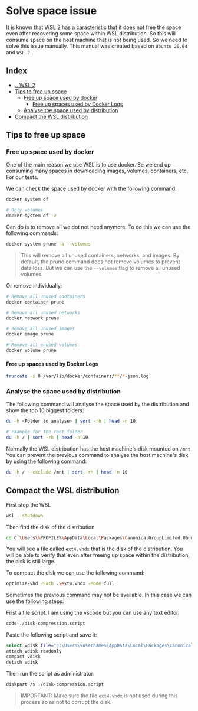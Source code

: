 # Solve space issue

It is known that WSL 2 has a caracteristic that it does not free the space even after recovering some space within WSL distribution. So this will consume space on the host machine that is not being used. So we need to solve this issue manually.
This manual was created based on `Ubuntu 20.04` and `WSL 2`.



## Index
- [.. WSL 2](/Tools/WSL/wsl2.md)
- [Tips to free up space](#tips-free-up-space)
  - [Free up space used by docker](#free-up-space-by-docker)
    - [Free up spaces used by Docker Logs](#free-up-spaces-used-by-docker-logs)
  - [Analyse the space used by distribution](#analyse-the-space-used-by-distribution)
- [Compact the WSL distribution](#compact-the-wsl-distribution)



## Tips to free up space <a name="tips-free-up-space"></a>

### Free up space used by docker <a name="free-up-space-by-docker"></a>

One of the main reason we use WSL is to use docker. Se we end up consuming many spaces in downloading images, volumes, containers, etc. For our tests.

We can check the space used by docker with the following command:

```bash
docker system df

# Only volumes
docker system df -v
```

Can do is to remove all we dot not need anymore. To do this we can use the following commands:

```bash
docker system prune -a --volumes
```
> This will remove all unused containers, networks, and images. By default, the prune command does not remove volumes to prevent data loss. But we can use the `--volumes` flag to remove all unused volumes.

Or remove individually:

```bash
# Remove all unused containers
docker container prune

# Remove all unused networks
docker network prune

# Remove all unused images
docker image prune

# Remove all unused volumes
docker volume prune
```

#### Free up spaces used by Docker Logs <a name="free-up-spaces-used-by-docker-logs"></a>

```bash
truncate -s 0 /var/lib/docker/containers/**/*-json.log
```



### Analyse the space used by distribution <a name="analyse-the-space-used-by-distribution"></a>

The following command will analyse the space used by the distribution and show the top 10 biggest folders:
```bash
du -h <Folder to analyse> | sort -rh | head -n 10

# Example for the root folder
du -h / | sort -rh | head -n 10
```

Normally the WSL distribution has the host machine's disk mounted on `/mnt`
You can prevent the previous command to analyse the host machine's disk by using the following command:

```bash
du -h / --exclude /mnt | sort -rh | head -n 10
```



## Compact the WSL distribution <a name="compact-the-wsl-distribution"></a>

First stop the WSL
```bash
wsl --shutdown
```

Then find the disk of the distribution
```bash
cd C:\Users\%PROFILE%\AppData\Local\Packages\CanonicalGroupLimited.Ubuntu20.04onWindows_79rhkp1fndgsc\LocalState\
```

You will see a file called `ext4.vhdx` that is the disk of the distribution.
You will be able to verify that even after freeing up space within the distribution, the disk is still large.

To compact the disk we can use the following command:

```bash
optimize-vhd -Path .\ext4.vhdx -Mode full
```

Sometimes the previous command may not be available.
In this case we can use the following steps:

First a file script. I am using the vscode but you can use any text editor.

```bash
code ./disk-compression.script
```

Paste the following script and save it:
```bash
select vdisk file="C:\Users\%username%\AppData\Local\Packages\CanonicalGroupLimited.Ubuntu20.04onWindows_79rhkp1fndgsc\LocalState\ext4.vhdx"
attach vdisk readonly
compact vdisk
detach vdisk
```

Then run the script as administrator:
```bash
diskpart /s ./disk-compression.script
```
> IMPORTANT: Make sure the file `ext4.vhdx` is not used during this process so as not to corrupt the disk.
